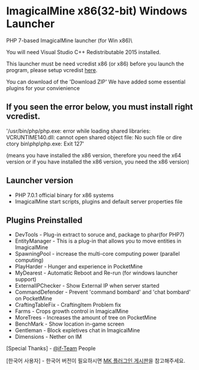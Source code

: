 # ImagicalMine x86(32-bit) Windows Launcher
PHP 7-based ImagicalMine launcher (for Win x86)\

You will need Visual Studio C++ Redistributable 2015 installed.

This launcher must be need vcredist x86 (or x86)
before you launch the program, please setup vcredist [here](https://www.microsoft.com/en-us/download/details.aspx?id=48145).

You can download of the 'Download ZIP'
We have added some essential plugins for your convienience

If you seen the error below, you must install right vcredist.
----------------------------------
'/usr/bin/php/php.exe: error while loading shared libraries: VCRUNTIME140.dll: cannot open shared object file: No such file or dire ctory bin\php\php.exe: Exit 127'

(means you have installed the x86 version, therefore you need the x64 version or if you have installed the x86 version, you need the x86 version)

Launcher version
----------------------------------
- PHP 7.0.1 official binary for x86 systems
- ImagicalMine start scripts, plugins and default server properties file

Plugins Preinstalled
----------------------------------
- DevTools - Plug-in extract to soruce and, package to phar(for PHP7)
- EntityManager - This is a plug-in that allows you to move entities in ImagicalMine
- SpawningPool - increase the multi-core computing power (parallel computing)
- PlayHarder - Hunger and experience in PocketMine 
- MyDearest - Automatic Reboot and Re-run (for windows launcher support)
- ExternalIPChecker - Show External IP when server started
- CommandDefender - Prevent 'command bombard' and 'chat bombard' on PocketMine
- CraftingTableFix - CraftingItem Problem fix
- Farms - Crops growth control in ImagicalMine
- MoreTrees - Increases the amount of tree on PocketMine
- BenchMark - Show location in-game screen
- Gentleman - Block expletives chat in ImagicalMine
- Dimensions - Nether on IM

[Special Thanks] - [@if-Team](https://github.com/if-Team) People

[한국어 사용자] - 한국어 버전이 필요하시면 [MK 플러그인 게시판](http://cafe.naver.com/ArticleSearchList.nhn?search.clubid=23683173&search.searchdate=all&search.searchBy=0&search.query=ImagicalMine&search.menuid=243#)을 참고해주세요.
